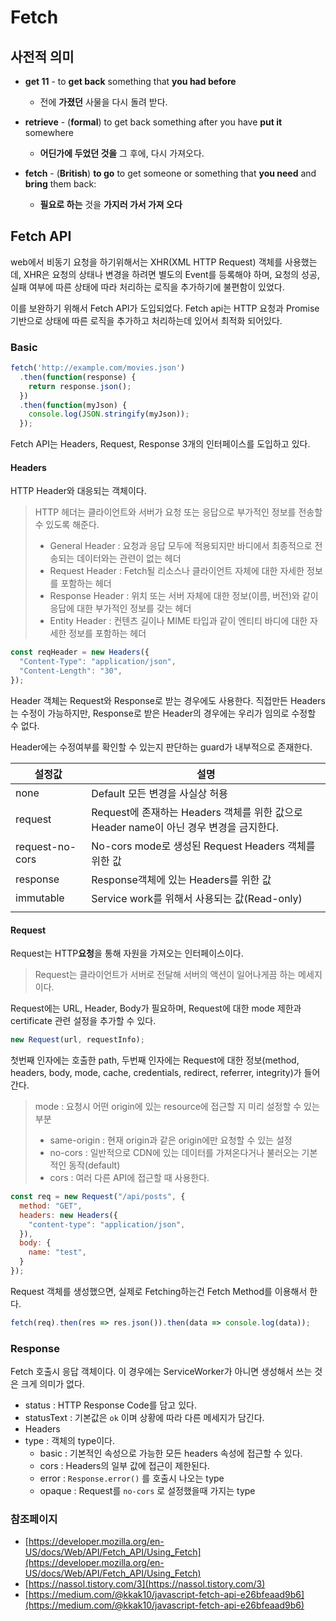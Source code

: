 # Fetch

## 사전적 의미

- **get 11** - to **get back** something that **you had before**
  - 전에 **가졌던** 사물을 다시 돌려 받다.

- **retrieve** - (**formal**) to get back something after you have **put it** somewhere
  - **어딘가에 두었던 것을** 그 후에, 다시 가져오다.

- **fetch** - (**British**) **to go** to get someone or something that **you need** and **bring** them back:
  - **필요로 하는** 것을 **가지러 가서 가져 오다**



## Fetch API

web에서 비동기 요청을 하기위해서는 XHR(XML HTTP Request) 객체를 사용했는데, XHR은 요청의 상태나 변경을 하려면 별도의 Event를 등록해야 하며, 요청의 성공, 실패 여부에 따른 상태에 따라 처리하는 로직을 추가하기에 불편함이 있었다.

이를 보완하기 위해서 Fetch API가 도입되었다. Fetch api는 HTTP 요청과 Promise기반으로 상태에 따른 로직을 추가하고 처리하는데 있어서 최적화 되어있다.

### Basic

```js
fetch('http://example.com/movies.json')
  .then(function(response) {
    return response.json();
  })
  .then(function(myJson) {
    console.log(JSON.stringify(myJson));
  });
```

Fetch API는 Headers, Request, Response 3개의 인터페이스를 도입하고 있다.

#### Headers

HTTP Header와 대응되는 객체이다.

> HTTP 헤더는 클라이언트와 서버가 요청 또는 응답으로 부가적인 정보를 전송할 수 있도록 해준다.
>
> - General Header : 요청과 응답 모두에 적용되지만 바디에서 최종적으로 전송되는 데이터와는 관련이 없는 헤더
> - Request Header : Fetch될 리소스나 클라이언트 자체에 대한 자세한 정보를 포함하는 헤더
> - Response Header : 위치 또는 서버 자체에 대한 정보(이름, 버전)와 같이 응답에 대한 부가적인 정보를 갖는 헤더
> - Entity Header : 컨텐츠 길이나 MIME 타입과 같이 엔티티 바디에 대한 자세한 정보를 포함하는 헤더

```js
const reqHeader = new Headers({
  "Content-Type": "application/json",
  "Content-Length": "30",
});
```

Header 객체는 Request와 Response로 받는 경우에도 사용한다. 직접만든 Headers는 수정이 가능하지만,  Response로 받은 Header의 경우에는 우리가 임의로 수정할 수 없다.

Header에는 수정여부를 확인할 수 있는지 판단하는 guard가 내부적으로 존재한다.

| 설정값          | 설명                                                         |
| --------------- | ------------------------------------------------------------ |
| none            | Default 모든 변경을 사실상 허용                              |
| request         | Request에 존재하는 Headers 객체를 위한 값으로 Header name이 아닌 경우 변경을 금지한다. |
| request-no-cors | No-cors mode로 생성된 Request Headers 객체를 위한 값         |
| response        | Response객체에 있는 Headers를 위한 값                        |
| immutable       | Service work를 위해서 사용되는 값(Read-only)                 |
|                 |                                                              |

#### Request

Request는 HTTP**요청**을 통해 자원을 가져오는 인터페이스이다.

> Request는 클라이언트가 서버로 전달해 서버의 액션이 일어나게끔 하는 메세지이다.

Request에는 URL, Header, Body가 필요하며, Request에 대한 mode 제한과 certificate 관련 설정을 추가할 수 있다.

```js
new Request(url, requestInfo);
```

첫번째 인자에는 호출한 path, 두번째 인자에는 Request에 대한 정보(method, headers, body, mode, cache, credentials, redirect, referrer, integrity)가 들어간다.

> mode : 요청시 어떤 origin에 있는 resource에 접근할 지 미리 설정할 수 있는 부분
>
> - same-origin : 현재 origin과 같은 origin에만 요청할 수 있는 설정
> - no-cors : 일반적으로 CDN에 있는 데이터를 가져온다거나 불러오는 기본적인 동작(default)
> - cors : 여러 다른 API에 접근할 때 사용한다.

```js
const req = new Request("/api/posts", {
  method: "GET",
  headers: new Headers({
    "content-type": "application/json",
  }),
  body: {
    name: "test",
  }
});
```

Request 객체를 생성했으면, 실제로 Fetching하는건 Fetch Method를 이용해서 한다.

```js 
fetch(req).then(res => res.json()).then(data => console.log(data));
```



### Response

Fetch 호출시 응답 객체이다. 이 경우에는 ServiceWorker가 아니면 생성해서 쓰는 것은 크게 의미가 없다.

- status : HTTP Response Code를 담고 있다.
- statusText : 기본값은 `ok` 이며 상황에 따라 다른 메세지가 담긴다.
- Headers
- type : 객체의 type이다.
  - basic : 기본적인 속성으로 가능한 모든 headers 속성에 접근할 수 있다.
  - cors : Headers의 일부 값에 접근이 제한된다.
  - error : `Response.error()` 를 호출시 나오는 type
  - opaque : Request를 `no-cors` 로 설정했을때 가지는 type

### 참조페이지

- [https://developer.mozilla.org/en-US/docs/Web/API/Fetch_API/Using_Fetch](https://developer.mozilla.org/en-US/docs/Web/API/Fetch_API/Using_Fetch)
- [https://nassol.tistory.com/3](https://nassol.tistory.com/3)
- [https://medium.com/@kkak10/javascript-fetch-api-e26bfeaad9b6](https://medium.com/@kkak10/javascript-fetch-api-e26bfeaad9b6)